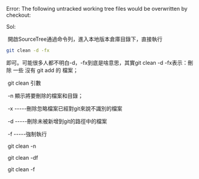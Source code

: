 Error: The following untracked working tree files would be overwritten by checkout:

Sol:

​    開啟SourceTree通過命令列，進入本地版本倉庫目錄下，直接執行

```bash
git clean -d -fx
```

即可。可能很多人都不明白-d，-fx到底是啥意思，其實git clean -d -fx表示：刪除 一些 沒有 git add 的 檔案；

​    git clean 引數 

​    -n 顯示將要刪除的檔案和目錄；

​    -x -----刪除忽略檔案已經對git來說不識別的檔案

​    -d -----刪除未被新增到git的路徑中的檔案

​    -f -----強制執行

​    git clean -n

​    git clean -df

​    git clean -f